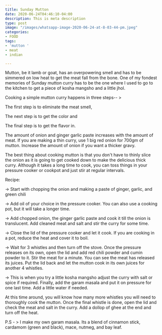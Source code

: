 ```yaml
---
title: Sunday Mutton
date: 2020-06-24T04:46:10-04:00
description: This is meta description
type: post
image: "/images/whatsapp-image-2020-06-24-at-8-03-44-pm.jpeg"
categories:
- FOOD
tags:
- 'mutton '
- meat
- indian

---
```

Mutton, be it lamb or goat, has an overpowering smell and has to be simmered on low heat to get the meat fall from the bone. One of my fondest memories of Sunday mutton curry has to be the one where I used to go to the kitchen to get a piece of kosha mangsho and a little jhol. 

Cooking a simple mutton curry happens in three steps-- > 

The first step is to eliminate the meat smell, 

The next step is to get the color and 

The final step is to get the flavor in.

The amount of onion and ginger garlic paste increases with the amount of meat. If you are making a thin curry, use 1 big red onion for 700gm of mutton. Increase the amount of onion if you want a thicker gravy.

The best thing about cooking mutton is that you don't have to thinly slice the onion as it is going to get cooked down to make the delicious thick curry. Although it takes a long time to cook, you can toss things in your pressure cooker or cookpot and just stir at regular intervals.

Recipe:

\-> Start with chopping the onion and making a paste of ginger, garlic, and green chili

\-> Add oil of your choice in the pressure cooker. You can also use a cooking pot, but it will take a longer time. 

\-> Add chopped onion, the ginger garlic paste and cook it till the onion is translucent. Add cleaned meat and salt and stir the curry for some time.

\-> Close the lid of the pressure cooker and let it cook. If you are cooking in a pot, reduce the heat and cover it to boil.

\-> Wait for 3 whistles and then turn off the stove. Once the pressure releases on its own, open the lid and add red chili powder and cumin powder to it. Stir the meat for a minute. You can see the meat has released its juices.  Put the lid back and let the mutton cook in its own juices for another 4 whistles.

\-> This is when you try a little kosha mangsho adjust the curry with salt or spice if required. Finally, add the garam masala and put it on pressure for one last time. Add a little water if needed. 

At this time around, you will know how many more whistles you will need to thoroughly cook the mutton.  Once the final whistle is done, open the lid and check the meat and salt in the curry. Add a dollop of ghee at the end and turn off the heat.

P.S - > I make my own garam masala. Its a blend of cinnamon stick, cardamom (green and black), mace, nutmeg, and bay leaf.
